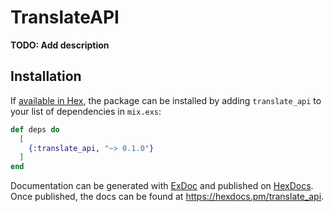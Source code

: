 # TranslateAPI

**TODO: Add description**

## Installation

If [available in Hex](https://hex.pm/docs/publish), the package can be installed
by adding `translate_api` to your list of dependencies in `mix.exs`:

```elixir
def deps do
  [
    {:translate_api, "~> 0.1.0"}
  ]
end
```

Documentation can be generated with [ExDoc](https://github.com/elixir-lang/ex_doc)
and published on [HexDocs](https://hexdocs.pm). Once published, the docs can
be found at <https://hexdocs.pm/translate_api>.

